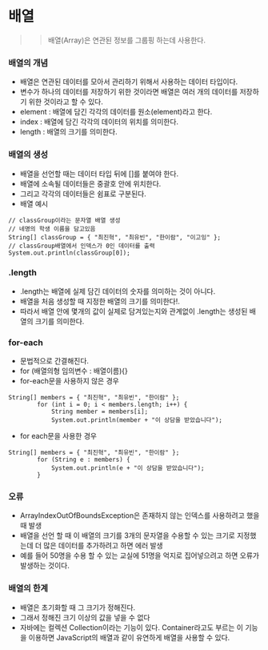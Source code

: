 # 배열
>> 배열(Array)은 연관된 정보를 그룹핑 하는데 사용한다. 

### 배열의 개념
- 배열은 연관된 데이터를 모아서 관리하기 위해서 사용하는 데이터 타입이다. 
- 변수가 하나의 데이터를 저장하기 위한 것이라면 배열은 여러 개의 데이터를 저장하기 위한 것이라고 할 수 있다.
- element : 배열에 담긴 각각의 데이터를 원소(element)라고 한다.
- index : 배열에 담긴 각각의 데이터의 위치를 의미한다.
- length : 배열의 크기를 의미한다.

### 배열의 생성
- 배열을 선언할 때는 데이터 타입 뒤에 []를 붙여야 한다.
- 배열에 소속될 데이터들은 중괄호 안에 위치한다. 
- 그리고 각각의 데이터들은 쉼표로 구분된다.
- 배열 예시
```
// classGroup이라는 문자열 배열 생성
// 네명의 학생 이름을 담고있음
String[] classGroup = { "최진혁", "최유빈", "한이람", "이고잉" };
// classGroup배열에서 인덱스가 0인 데이터를 출력 
System.out.println(classGroup[0]);
```
### .length
- .length는 배열에 실제 담긴 데이터의 숫자를 의미하는 것이 아니다.
- 배열을 처음 생성할 때 지정한 배열의 크기를 의미한다!.
- 따라서 배열 안에 몇개의 값이 실제로 담겨있는지와 관계없이 .length는 생성된 배열의 크기를 의미한다.

### for-each
- 문법적으로 간결해진다.
- for (배열의형 임의변수 : 배열이름){}
- for-each문을 사용하지 않은 경우
```
String[] members = { "최진혁", "최유빈", "한이람" };
        for (int i = 0; i < members.length; i++) {
            String member = members[i];
            System.out.println(member + "이 상담을 받았습니다");
```
- for each문을 사용한 경우
```
String[] members = { "최진혁", "최유빈", "한이람" };
        for (String e : members) {
            System.out.println(e + "이 상담을 받았습니다");
        }
```

### 오류
- ArrayIndexOutOfBoundsException은 존재하지 않는 인덱스를 사용하려고 했을 때 발생
- 배열을 선언 할 때 이 배열의 크기를 3개의 문자열을 수용할 수 있는 크기로 지정했는데 더 많은 데이터를 추가하려고 하면 에러 발생
- 예를 들어 50명을 수용 할 수 있는 교실에 51명을 억지로 집어넣으려고 하면 오류가 발생하는 것이다.

### 배열의 한계
- 배열은 초기화할 때 그 크기가 정해진다. 
- 그래서 정해진 크기 이상의 값을 넣을 수 없다
- 자바에는 컬렉션 Collection이라는 기능이 있다. Container라고도 부르는 이 기능을 이용하면 JavaScript의 배열과 같이 유연하게 배열을 사용할 수 있다.
